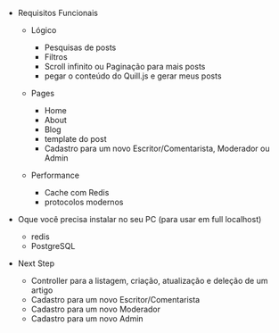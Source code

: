 - Requisitos Funcionais
  - Lógico
    - Pesquisas de posts
    - Filtros
    - Scroll infinito ou Paginação para mais posts
    - pegar o conteúdo do Quill.js e gerar meus posts

  - Pages
    - Home
    - About
    - Blog
    - template do post
    - Cadastro para um novo Escritor/Comentarista, Moderador ou Admin

  - Performance
    - Cache com Redis
    - protocolos modernos

- Oque você precisa instalar no seu PC (para usar em full localhost)
  - redis
  - PostgreSQL

- Next Step
  - Controller para a listagem, criação, atualização e deleção de um artigo
  - Cadastro para um novo Escritor/Comentarista
  - Cadastro para um novo Moderador
  - Cadastro para um novo Admin